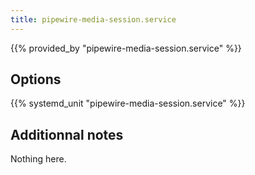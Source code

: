 ```yaml
---
title: pipewire-media-session.service
---
```


{{% provided_by "pipewire-media-session.service" %}}

## Options

{{% systemd_unit "pipewire-media-session.service" %}}

## Additionnal notes

Nothing here.